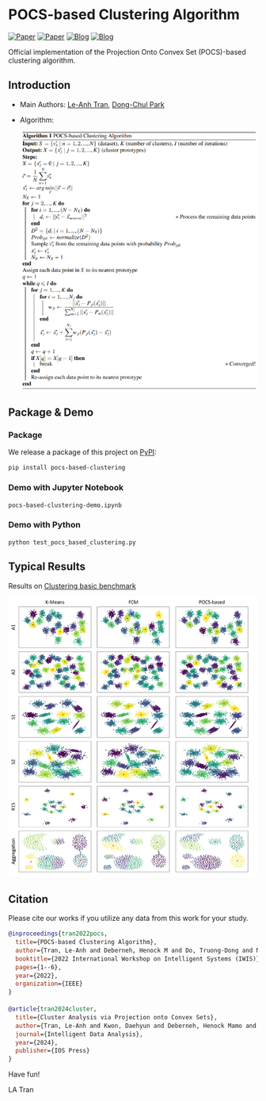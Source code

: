 # POCS-based Clustering Algorithm 

[![Paper](https://img.shields.io/badge/Paper-PDF-red)](https://tranleanh.github.io/assets/pdf/IWIS_2022.pdf)
[![Paper](https://img.shields.io/badge/Conference-IEEE-blue)](https://ieeexplore.ieee.org/document/9920762)
[![Blog](https://img.shields.io/badge/Blog-Medium-blue)](https://towardsdatascience.com/pocs-based-clustering-algorithm-explained-2f7d25183eff)
[![Blog](https://img.shields.io/badge/Package-PyPI-white)](https://pypi.org/project/pocs-based-clustering/)


Official implementation of the Projection Onto Convex Set (POCS)-based clustering algorithm.

## Introduction

<!--- - Paper: [POCS-based Clustering Algorithm](https://ieeexplore.ieee.org/abstract/document/9920762) (in Proceedings of The International Workshop on Intelligent Systems 2022 (IWIS 2022), Ulsan, South Korea, August 17-19, 2022) --->

 - Main Authors: [Le-Anh Tran](https://scholar.google.com/citations?user=WzcUE5YAAAAJ&hl=en), [Dong-Chul Park](https://scholar.google.com/citations?user=VZUH4sUAAAAJ&hl=en)
 <!--- - Blog: [POCS-based Clustering Algorithm Explained (Medium)](https://tranlevision.medium.com/pocs-based-clustering-algorithm-explained-2f7d25183eff) --->
 - Algorithm:
     <p align="center">
     <img src="docs/pocs_based_clustering_pseudocode.png" width="750">
     </p>

## Package & Demo

### Package

We release a package of this project on [PyPI](https://pypi.org/project/pocs-based-clustering/):

```
pip install pocs-based-clustering
```
    
### Demo with Jupyter Notebook


```
pocs-based-clustering-demo.ipynb
```

### Demo with Python

```
python test_pocs_based_clustering.py
```
    
## Typical Results

Results on [Clustering basic benchmark](https://cs.joensuu.fi/sipu/datasets/)

<p align="center">
<img src="docs/results_synthetic_datasets.jpg" width="1000">
</p>


## Citation

Please cite our works if you utilize any data from this work for your study.

```bibtex
@inproceedings{tran2022pocs,
  title={POCS-based Clustering Algorithm},
  author={Tran, Le-Anh and Deberneh, Henock M and Do, Truong-Dong and Nguyen, Thanh-Dat and Le, My-Ha and Park, Dong-Chul},
  booktitle={2022 International Workshop on Intelligent Systems (IWIS)},
  pages={1--6},
  year={2022},
  organization={IEEE}
}

@article{tran2024cluster,
  title={Cluster Analysis via Projection onto Convex Sets},
  author={Tran, Le-Anh and Kwon, Daehyun and Deberneh, Henock Mamo and Park, Dong-Chul},
  journal={Intelligent Data Analysis},
  year={2024},
  publisher={IOS Press}
}
```

Have fun!

LA Tran

<!--- Created: 04.2022 --->
